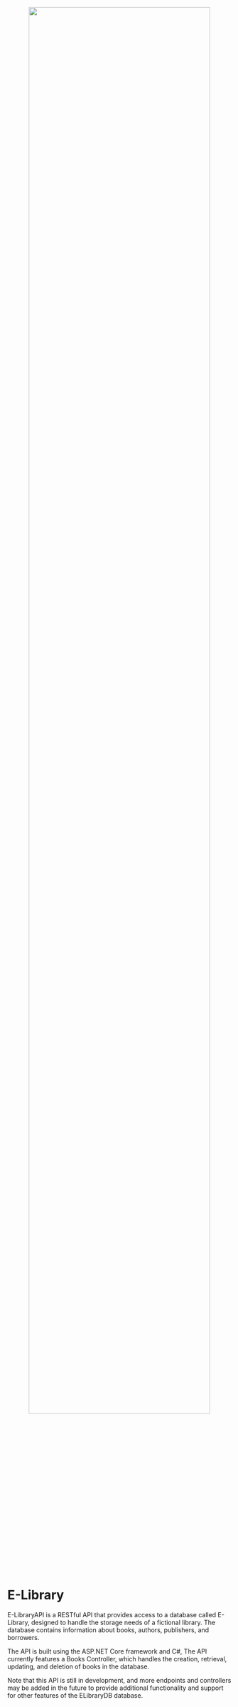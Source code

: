 <p align="center">
<img src="[https://www.canva.com/design/DAFjtiaudnA/6ncLhV2rPzZ5gwdrExxdmw/edit?utm_content=DAFjtiaudnA&utm_campaign=designshare&utm_medium=link2&utm_source=sharebutton](https://www.canva.com/design/DAFjtiaudnA/6ncLhV2rPzZ5gwdrExxdmw/edit?utm_content=DAFjtiaudnA&utm_campaign=designshare&utm_medium=link2&utm_source=sharebutton)" width="90%">
</p>

# E-Library
E-LibraryAPI is a RESTful API that provides access to a database called E-Library, designed to handle the storage needs of a fictional library. The database contains information about books, authors, publishers, and borrowers.

The API is built using the ASP.NET Core framework and C#,  The API currently features a Books Controller, which handles the creation, retrieval, updating, and deletion of books in the database.

Note that this API is still in development, and more endpoints and controllers may be added in the future to provide additional functionality and support for other features of the ELibraryDB database.
